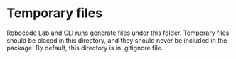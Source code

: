 # Temporary files

Robocode Lab and CLI runs generate files under this folder.
Temporary files should be placed in this directory, and they should never be
included in the package. By default, this directory is in .gitignore file.
